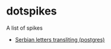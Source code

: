 # dotspikes
A list of spikes


- [Serbian letters transliting (postgres)](spikes/serbian-translinting-postgresql-elixir.adoc)